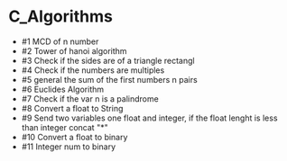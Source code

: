 # C_Algorithms
 
- #1 MCD of n number  
- #2 Tower of hanoi algorithm
- #3 Check if the sides are of a triangle rectangl
- #4 Check if the numbers are multiples
- #5 general the sum of the first numbers n pairs
- #6 Euclides Algorithm
- #7 Check if the var n is a palindrome
- #8 Convert a float to String
- #9 Send two variables one float and integer, if the float lenght is less than integer concat "*" 
- #10 Convert a float to binary 
- #11 Integer num to binary